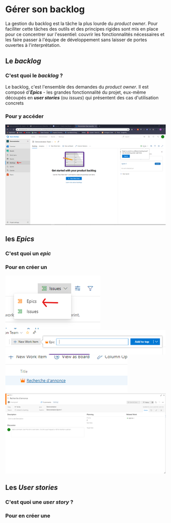 # Gérer son backlog

La gestion du backlog est la tâche la plus lourde du *product owner*. Pour faciliter cette tâches des outils et des principes rigides sont mis en place pour ce concentrer sur l'essentiel: couvrir les fonctionnalités nécessaires et les faire passer à l'équipe de développement sans laisser de portes ouvertes à l'interprétation.

## Le *backlog*
### C'est quoi le *backlog* ?
Le backlog, c'est l'ensemble des demandes du *product owner*. Il est composé d'***Epics*** - les grandes fonctionnalité du projet, eux-même découpés en ***user stories*** (ou *issues*) qui présentent des cas d'utilisation concrets
### Pour y accéder
![AcessBacklog](../.vuepress/assets/img/screen_backlog.png)

## les *Epics*
### C'est quoi un *epic*
### Pour en créer un
![SwitchToEpics](../.vuepress/assets/img/switch_to_epics.png)
![NewEpic](../.vuepress/assets/img/new_epic.png)
![NewEpic2](../.vuepress/assets/img/new_epic2.png)
![Epic](../.vuepress/assets/img/epic.png)

## Les *User stories*
### C'est quoi une *user story* ?
### Pour en créer une